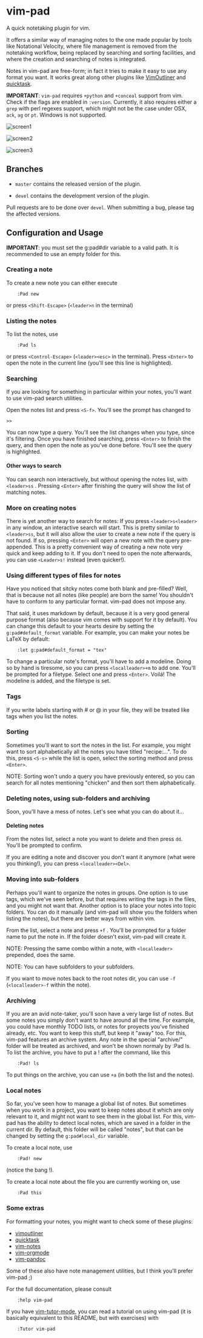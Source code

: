 # vim-pad

A quick notetaking plugin for vim.

It offers a similar way of managing notes to the one made popular by tools like
Notational Velocity, where file management is removed from the notetaking
workflow, being replaced by searching and sorting facilities, and where the creation
and searching of notes is integrated.

Notes in vim-pad are free-form; in fact it tries to make it easy to use any
format you want. It works great along other plugins like
[VimOutliner](https://github.com/vimoutliner/vimoutliner/) and
[quicktask](https://github.com/aaronbieber/quicktask).

**IMPORTANT**: `vim-pad` requires `+python` and `+conceal` support from vim.
Check if the flags are enabled in `:version`. Currently, it also requires
either a `grep` with perl regexes support, which might not be the case under
OSX, `ack`, `ag` or `pt`. Windows is not supported.

![screen1](https://raw.githubusercontent.com/fmoralesc/vim-pad/devel/doc/ss-vim-pad.png)

![screen2](https://raw.githubusercontent.com/fmoralesc/vim-pad/devel/doc/ss-filter-query.png)

![screen3](https://raw.githubusercontent.com/fmoralesc/vim-pad/devel/doc/ss-incsearch.png)

## Branches

* `master` contains the released version of the plugin.

* `devel` contains the development version of the plugin.

Pull requests are to be done over `devel`. When submitting a bug, please tag
the affected versions.

## Configuration and Usage

**IMPORTANT**: you must set the g:pad#dir variable to a valid path. It is
recommended to use an empty folder for this.

### Creating a note

To create a new note you can either execute

~~~ vim
    :Pad new
~~~

or press `<Shift-Escape>` (`<leader>n` in the terminal)

### Listing the notes

To list the notes, use

~~~ vim
    :Pad ls
~~~

or press `<Control-Escape>` (`<leader><esc>` in the terminal). Press `<Enter>`
to open the note in the current line (you'll see this line is highlighted).

### Searching

If you are looking for something in particular within your notes, you'll want to
use vim-pad search utilities.

Open the notes list and press `<S-f>`. You'll see the prompt has changed to

    >>

You can now type a query. You'll see the list changes when you type, since it's
filtering. Once you have finished searching, press `<Enter>` to finish the
query, and then open the note as you've done before. You'll see the query is
highlighted.

#### Other ways to search

You can search non interactively, but without opening the notes list, with
`<leader>ss` . Pressing `<Enter>` after finishing the query will show the list
of matching notes.

### More on creating notes

There is yet another way to search for notes: If you press `<leader>s<leader>`
in any window, an interactive search will start. This is pretty similar to
`<leader>ss`, but it will also allow the user to create a new note if the query
is not found. If so, pressing `<Enter>` will open a new note with the query
pre-appended. This is a pretty convenient way of creating a new note very quick
and keep adding to it. If you don't need to open the note afterwards, you can
use `<Leader>s!` instead (even quicker!).

### Using different types of files for notes

Have you noticed that sitcky notes come both blank and pre-filled? Well, that is
because not all notes (like people) are born the same! You shouldn't have to
conform to any particular format. vim-pad does not impose any.

That said, it uses markdown by default, because it is a very good general
purpose format (also because vim comes with support for it by default). You can
change this default to your hearts desire by setting the `g:pad#default_format`
variable. For example, you can make your notes be LaTeX by default:

~~~ vim
    :let g:pad#default_format = "tex"
~~~

To change a particular note's format, you'll have to add a modeline. Doing so
by hand is tiresome, so you can press `<localleader>+m` to add one. You'll be
prompted for a filetype. Select one and press `<Enter>`. Voilá! The modeline is
added, and the filetype is set.

### Tags

If you write labels starting with # or @ in your file, they will be treated like
tags when you list the notes.

### Sorting

Sometimes you'll want to sort the notes in the list. For example, you might want
to sort alphabetically all the notes you have titled "recipe:...". To do this,
press `<S-s>` while the list is open, select the sorting method and press
`<Enter>`.

NOTE: Sorting won't undo a query you have previously entered, so you can search
for all notes mentioning "chicken" and then sort them alphabetically.

### Deleting notes, using sub-folders and archiving

Soon, you'll have a mess of notes. Let's see what you can do about it...

#### Deleting notes

From the notes list, select a note you want to delete and then press `dd`.
You'll be prompted to confirm.

If you are editing a note and discover you don't want it anymore (what were you
thinking!), you can press `<localleader><Del>`.

### Moving into sub-folders

Perhaps you'll want to organize the notes in groups. One option is to use tags,
which we've seen before, but that requires writing the tags in the files, and
you might not want that. Another option is to place your notes into topic
folders. You can do it manually (and vim-pad will show you the folders when
listing the notes), but there are better ways from within vim.

From the list, select a note and press `+f` . You'll be prompted for a folder
name to put the note in. If the folder doesn't exist, vim-pad will create it.

NOTE: Pressing the same combo within a note, with `<localleader>` prepended,
does the same.

NOTE: You can have subfolders to your subfolders.

If you want to move notes back to the root notes dir, you can use `-f`
(`<localleader>-f` within the note).

### Archiving

If you are an avid note-taker, you'll soon have a very large list of notes. But
some notes you simply don't want to have around all the time. For example, you
could have monthly TODO lists, or notes for proyects you've finished already, etc.
You want to keep this stuff, but keep it "away" too. For this, vim-pad features
an archive system. Any note in the special "archive/" folder will be treated as
archived, and won't be shown normaly by :Pad ls. To list the archive, you have
to put a ! after the command, like this

~~~ vim
    :Pad! ls
~~~

To put things on the archive, you can use `+a` (in both the list and the
notes).

### Local notes

So far, you've seen how to manage a global list of notes. But sometimes when you
work in a project, you want to keep notes about it which are only relevant to
it, and might not want to see them in the global list. For this, vim-pad has the
ability to detect local notes, which are saved in a folder in the current dir.
By default, this folder will be called "notes", but that can be changed by
setting the `g:pad#local_dir` variable.

To create a local note, use

~~~ vim
    :Pad! new
~~~

(notice the bang !).

To create a local note about the file you are currently working on, use

~~~ vim
    :Pad this
~~~

### Some extras

For formatting your notes, you might want to check some of these plugins:

- [vimoutliner](https://github.com/vimoutliner/vimoutliner)
- [quicktask](https://github.com/aaronbieber/quicktask)
- [vim-notes](https://github.com/xolox/vim-notes)
- [vim-orgmode](https://github.com/jceb/vim-orgmode)
- [vim-pandoc](https://github.com/vim-pandoc/vim-pandoc)

Some of these also have note management utilities, but I think you'll prefer
vim-pad ;)

For the full documentation, please consult

~~~ vim
    :help vim-pad
~~~

If you have [vim-tutor-mode](https://github.com/fmoralesc/vim-tutor-mode), you
can read a tutorial on using vim-pad (it is basically equivalent to this
README, but with exercises) with

~~~ vim
    :Tutor vim-pad
~~~

